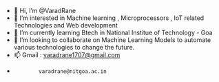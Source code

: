 - 👋 Hi, I’m @VaradRane
- 👀 I’m interested in Machine learning , Microprocessors , IoT related Technologies and Web development
- 🌱 I’m currently learning Btech in National Institue of Technology - Goa
- 💞️ I’m looking to collaborate on Machine Learning Models to automate various technologies to change the future.
- 📫 Gmail : varadrane1707@gmail.com
-             varadrane@nitgoa.ac.in

<!---
varadtechx/varadtechx is a ✨ special ✨ repository because its `README.md` (this file) appears on your GitHub profile.
You can click the Preview link to take a look at your changes.
--->
